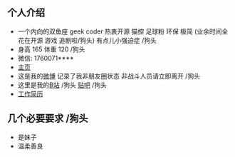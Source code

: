 ## 个人介绍
- 一个内向的双鱼座 geek coder 热衷开源 猫控 足球粉 环保 极简 (业余时间全花在开源 游戏 追剧啦/狗头) 有点儿小强迫症 /狗头
- 身高 165 体重 120 /狗头
- 微信: 1760071****
- [主页](https://github.com/hankai17)
- 这是我的[微博](机密) 记录了我非朋友圈状态 非战斗人员请立即离开 /狗头
- 这里是我的[B站](机密) /狗头 [贴吧](机密) /狗头
- [工作简历](https://github.com/hankai17/test/blob/master/resume/template.md) 

## 几个必要要求 /狗头
- 是妹子 
- 温柔善良
